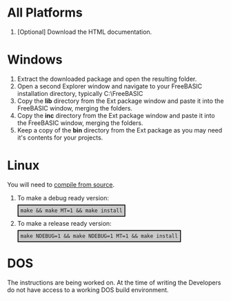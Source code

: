 <style type="text/css">
code {
  padding: 5px;
  border: 2px;
  border-style: solid;
  background-color: #c9c9c9;
}
</style>

# All Platforms

1.  [Optional] Download the HTML documentation.

# Windows

1.  Extract the downloaded package and open the resulting folder.
2.  Open a second Explorer window and navigate to your FreeBASIC installation directory, typically C:\FreeBASIC
3.  Copy the **lib** directory from the Ext package window and paste it into the FreeBASIC window, merging the folders.
4.  Copy the **inc** directory from the Ext package window and paste it into the FreeBASIC window, merging the folders.
5.  Keep a copy of the **bin** directory from the Ext package as you may need it's contents for your projects.

# Linux

You will need to [compile from source](http://ext.freebasic.net/user-guide/compiling-from-source).

1.  To make a debug ready version:

    `make && make MT=1 && make install`

2.  To make a release ready version:

    `make NDEBUG=1 && make NDEBUG=1 MT=1 && make install`

# DOS

The instructions are being worked on. At the time of writing the Developers do not have access to a working DOS build environment.
